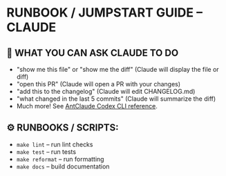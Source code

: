 # RUNBOOK / JUMPSTART GUIDE – CLAUDE

## 🔧 WHAT YOU CAN ASK CLAUDE TO DO
- "show me this file" or "show me the diff" (Claude will display the file or diff)
- "open this PR" (Claude will open a PR with your changes)
- "add this to the changelog" (Claude will edit CHANGELOG.md)
- "what changed in the last 5 commits" (Claude will summarize the diff)
- Much more! See [AntClaude Codex CLI reference](TODO).

## ⚙️ RUNBOOKS / SCRIPTS:
- `make lint` – run lint checks
- `make test` – run tests
- `make reformat` – run formatting
- `make docs` – build documentation
